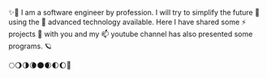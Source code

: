    <!--                       _     _     _         
                         (_)   | |   | |        
      ___  __ _ _ __ ___  _ ___| |__ | | ____ _ 
     / __|/ _` | '_ ` _ \| / __| '_ \| |/ / _` |
     \__ | (_| | | | | | | \__ | | | |   | (_| |
     |___/\__,_|_| |_| |_|_|___|_| |_|_|\_\__,_|
       Linux Lover | Reticent | Full Stack Dev  
                                            
     -->                                       

✨🌟 I am a software engineer by profession. I will try to simplify the future 🔭 using the 🌱 advanced technology available. Here I have shared some ⚡ projects 🦾 with you and my 📫 youtube channel has also presented some programs. 🪐

🌕🌖🌗🌘🌑🌒🌓🌔🌙

